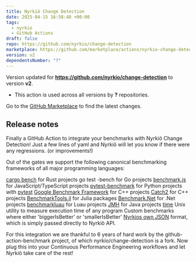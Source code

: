 ```yaml
---
title: Nyrkiö Change Detection
date: 2025-04-15 16:58:48 +00:00
tags:
  - nyrkio
  - GitHub Actions
draft: false
repo: https://github.com/nyrkio/change-detection
marketplace: https://github.com/marketplace/actions/nyrkio-change-detection
version: v2
dependentsNumber: "?"
---
```



Version updated for **https://github.com/nyrkio/change-detection** to version **v2**.
- This action is used across all versions by **?** repositories.

Go to the [GitHub Marketplace](https://github.com/marketplace/actions/nyrkio-change-detection) to find the latest changes.

## Release notes

Finally a GitHub Action to integrate your benchmarks with Nyrkiö Change Detection! Just a few lines of yaml and Nyrkiö will let you know if there were any regressions. (or improvements!)

Out of the gates we support the following canonical benchmarking frameworks of all major programming languages:

[cargo bench](https://doc.rust-lang.org/cargo/commands/cargo-bench.html) for Rust projects
go test -bench for Go projects
[benchmark.js](https://benchmarkjs.com/) for JavaScript/TypeScript projects
[pytest-benchmark](https://pypi.org/project/pytest-benchmark/) for Python projects with [pytest](https://pypi.org/project/pytest/)
[Google Benchmark Framework](https://github.com/google/benchmark) for C++ projects
[Catch2](https://github.com/catchorg/Catch2) for C++ projects
[BenchmarkTools.jl](https://github.com/JuliaCI/BaseBenchmarks.jl) for Julia packages
[Benchmark.Net](https://benchmarkdotnet.org/) for .Net projects
[benchmarkluau](https://github.com/Roblox/luau/tree/master/bench) for Luau projects
[JMH](https://openjdk.java.net/projects/code-tools/jmh/) for Java projects
[time](https://man7.org/linux/man-pages/man1/time.1.html) Unix utility to measure execution time of any program
Custom benchmarks where either 'biggerIsBetter' or 'smallerIsBetter'
[Nyrkios own JSON](https://nyrkio.com/openapi#/default/add_result_api_v0_result__test_name__post) format, which is simply passed directly to Nyrkiö API.

For this integration we are thankful to 6 years of hard work by the github-action-benchmark project, of which nyrkio/change-detection is a fork. Now plug this into your Continuous Performance Engineering workflows and let Nyrkiö take care of the rest!
